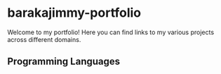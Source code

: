 # barakajimmy-portfolio

Welcome to my portfolio! Here you can find links to my various projects across different domains.

## Programming Languages

